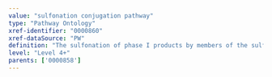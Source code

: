 ```yaml
---
value: "sulfonation conjugation pathway"
type: "Pathway Ontology"
xref-identifier: "0000860"
xref-dataSource: "PW"
definition: "The sulfonation of phase I products by members of the sulfotransferase family represents a major route of phase II biotransformation, second to the glucuronidation pathway."
level: "Level 4+"
parents: ['0000858']
---
```

